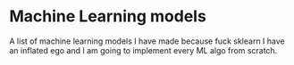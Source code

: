 # Machine Learning models

A list of machine learning models I have made because fuck sklearn I have an inflated ego and I am going to implement every ML algo from scratch.

